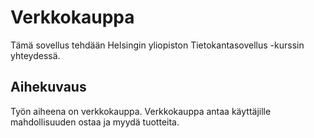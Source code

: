 # Verkkokauppa 
Tämä sovellus tehdään Helsingin yliopiston Tietokantasovellus -kurssin yhteydessä. 
## Aihekuvaus 
Työn aiheena on verkkokauppa. Verkkokauppa antaa käyttäjille mahdollisuuden ostaa ja myydä tuotteita.
